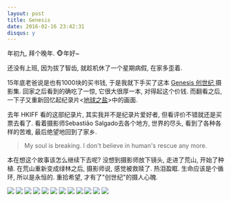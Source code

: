 ```yaml
---
layout: post
title: Genesis
date: 2016-02-16 23:42:31
disqus: y
---
```


年初九, 拜个晚年. 🐵年好~

还没有上班, 因为拔了智齿, 就趁机休了一个星期病假, 在家多歪着.

15年底老爸说是也有1000块的买书钱, 于是我就下手买了这本 [Genesis 创世纪 ](http://book.douban.com/subject/20500583/) 摄影集.
回家之后看到的确吃了一惊, 它很大很厚一本, 对得起这个价钱.
而翻看之后, 一下子又重新回忆起纪录片<[地球之盐](http://movie.douban.com/subject/10741871/)>中的画面.

去年 HKIFF 看的这部纪录片, 其实我并不是纪录片爱好者, 但看评价不错就还是买票去看了.
看着摄影师Sebastião Salgado去各个地方, 世界的尽头, 看到了各种各样的苦难, 最后绝望地回到了家乡.

> My soul is breaking. I don't believe in human's rescue any more.

本在想这个故事该怎么继续下去呢? 没想到摄影师放下镜头, 走进了荒山, 开始了种植.
在荒山重新变成绿林之后, 摄影师说, 感觉被救赎了. 热泪盈眶.
生命应该是个循环, 所以是永恒的. 重拾希望, 才有了"创世纪"的摄人心魄.

![](/assets/images/genesis-1.pic.jpg)
![](/assets/images/genesis-2.pic.jpg)
![](/assets/images/genesis-3.pic.jpg)
![](/assets/images/genesis-4.pic.jpg)
![](/assets/images/genesis-5.pic.jpg)
![](/assets/images/genesis-6.pic.jpg)
![](/assets/images/genesis-7.pic.jpg)
![](/assets/images/genesis-8.pic.jpg)
![](/assets/images/genesis-9.pic.jpg)
![](/assets/images/genesis-10.pic.jpg)
![](/assets/images/genesis-11.pic.jpg)
![](/assets/images/genesis-12.pic.jpg)

